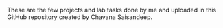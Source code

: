 These are the few projects and lab tasks done by me and uploaded in this GitHub repository created by Chavana Saisandeep.
